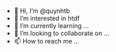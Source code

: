 - 👋 Hi, I’m @quynhtb
- 👀 I’m interested in htdf
- 🌱 I’m currently learning ...
- 💞️ I’m looking to collaborate on ...
- 📫 How to reach me ...

<!---
quynhtb/quynhtb is a ✨ special ✨ repository because its `README.md` (this file) appears on your GitHub profile.
You can click the Preview link to take a look at your changes.
--->
